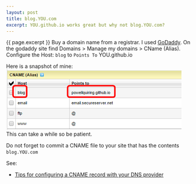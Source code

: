 ```yaml
---
layout: post
title: blog.YOU.com
excerpt: YOU.github.io works great but why not blog.YOU.com?
---
```

{{ page.excerpt }}
Buy a domain name from a registrar.
I used [GoDaddy](https://www.godaddy.com).
On the godaddy site find Domains > Manage my domains > CName (Alias).
Configure the Host: `blog` to `Points To` YOU.github.io

Here is a snapshot of mine:
![Go Daddy cname screenshot](/assets/godaddycname.png)
This can take a while so be patient.

Do not forget to commit a CNAME file to your site that has the contents `blog.YOU.com`

See:

- [Tips for configuring a CNAME record with your DNS provider](https://help.github.com/articles/tips-for-configuring-a-cname-record-with-your-dns-provider/)
